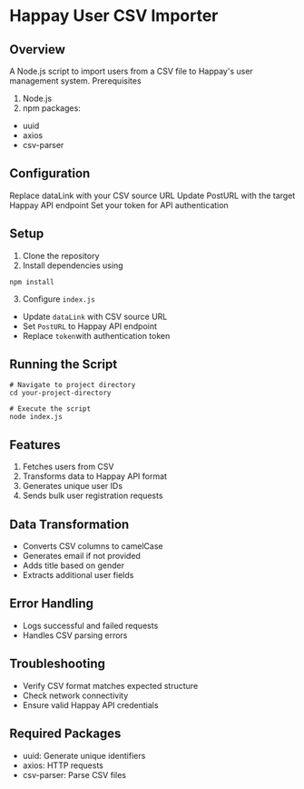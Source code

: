 
# Happay User CSV Importer

## Overview

A Node.js script to import users from a CSV file to Happay's user management system.
Prerequisites

1) Node.js
2) npm packages:
- uuid
- axios
- csv-parser

## Configuration

Replace dataLink with your CSV source URL
Update PostURL with the target Happay API endpoint
Set your token for API authentication

## Setup 
1. Clone the repository
2. Install dependencies using 
```
npm install
```
3. Configure `index.js`
- Update `dataLink` with CSV source URL
- Set `PostURL` to Happay API endpoint
- Replace `token`with authentication token

## Running the Script

```
# Navigate to project directory
cd your-project-directory

# Execute the script
node index.js
```


## Features

1) Fetches users from CSV
2) Transforms data to Happay API format
3) Generates unique user IDs
4) Sends bulk user registration requests

## Data Transformation

- Converts CSV columns to camelCase
- Generates email if not provided
- Adds title based on gender
- Extracts additional user fields

## Error Handling

- Logs successful and failed requests
- Handles CSV parsing errors

## Troubleshooting

- Verify CSV format matches expected structure
- Check network connectivity
- Ensure valid Happay API credentials

## Required Packages

- uuid: Generate unique identifiers
- axios: HTTP requests
- csv-parser: Parse CSV files
